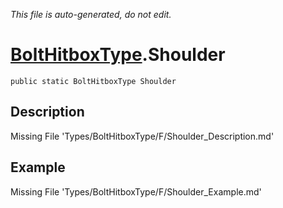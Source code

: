 *This file is auto-generated, do not edit.*

# [BoltHitboxType](Types/BoltHitboxType.md).Shoulder
`public static BoltHitboxType Shoulder`
## Description
Missing File 'Types/BoltHitboxType/F/Shoulder_Description.md'
## Example
Missing File 'Types/BoltHitboxType/F/Shoulder_Example.md'
